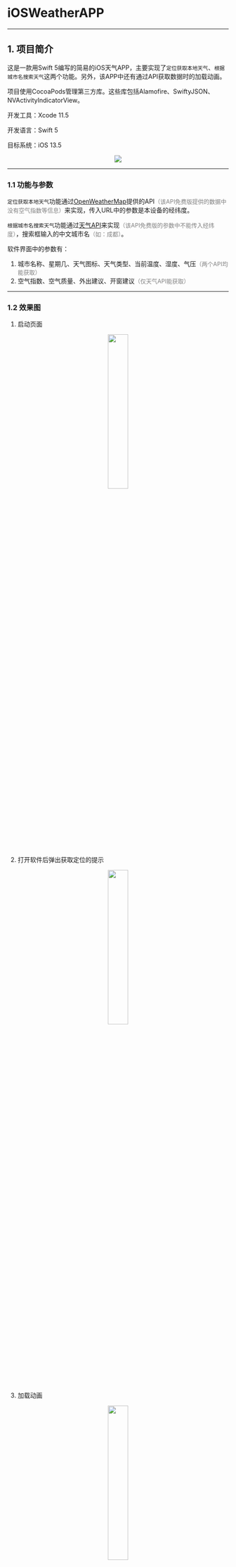 # iOSWeatherAPP



---




## 1. 项目简介

这是一款用Swift 5编写的简易的iOS天气APP，主要实现了`定位获取本地天气`、`根据城市名搜索天气`这两个功能。另外，该APP中还有通过API获取数据时的加载动画。

项目使用CocoaPods管理第三方库。这些库包括Alamofire、SwiftyJSON、NVActivityIndicatorView。

开发工具：Xcode 11.5

开发语言：Swift 5

目标系统：iOS 13.5



<div align=center>
<img src="https://img-blog.csdnimg.cn/20200721144642892.png?x-oss-process=image/watermark,type_ZmFuZ3poZW5naGVpdGk,shadow_10,text_aHR0cHM6Ly9ibG9nLmNzZG4ubmV0L1NoZXJsb29vY2s=,size_16,color_FFFFFF,t_70#pic_center">
</div>

---


### 1.1 功能与参数

`定位获取本地天气`功能通过[OpenWeatherMap](https://openweathermap.org/)提供的API<font color=gray size=2>（该API免费版提供的数据中没有空气指数等信息）</font>来实现，传入URL中的参数是本设备的经纬度。

`根据城市名搜索天气`功能通过[天气API](https://www.tianqiapi.com/)来实现<font color=gray size=2>（该API免费版的参数中不能传入经纬度）</font>，搜索框输入的中文城市名<font color=gray size=2>（如：成都）</font>。



软件界面中的参数有：

1. 城市名称、星期几、天气图标、天气类型、当前温度、湿度、气压<font color=gray size=2>（两个API均能获取）</font>
2. 空气指数、空气质量、外出建议、开窗建议<font color=gray size=2>（仅天气API能获取）</font>



---

### 1.2 效果图

1. 启动页面

<div align=center>
<img width="30%" src="https://img-blog.csdnimg.cn/20200721144630826.png?x-oss-process=image/watermark,type_ZmFuZ3poZW5naGVpdGk,shadow_10,text_aHR0cHM6Ly9ibG9nLmNzZG4ubmV0L1NoZXJsb29vY2s=,size_16,color_FFFFFF,t_70#pic_center">
</div>


2. 打开软件后弹出获取定位的提示

<div align=center>
<img width="30%" src="https://img-blog.csdnimg.cn/20200721144641406.png?x-oss-process=image/watermark,type_ZmFuZ3poZW5naGVpdGk,shadow_10,text_aHR0cHM6Ly9ibG9nLmNzZG4ubmV0L1NoZXJsb29vY2s=,size_16,color_FFFFFF,t_70#pic_center">
</div>


3. 加载动画

<div align=center>
<img width="30%" src="https://img-blog.csdnimg.cn/20200721145353281.png?x-oss-process=image/watermark,type_ZmFuZ3poZW5naGVpdGk,shadow_10,text_aHR0cHM6Ly9ibG9nLmNzZG4ubmV0L1NoZXJsb29vY2s=,size_16,color_FFFFFF,t_70#pic_center">
</div>


4. 定位<font color=gray size=2>（国外 / 白天）</font>

<div align=center>
<img width="30%" src="https://img-blog.csdnimg.cn/20200721144642946.png?x-oss-process=image/watermark,type_ZmFuZ3poZW5naGVpdGk,shadow_10,text_aHR0cHM6Ly9ibG9nLmNzZG4ubmV0L1NoZXJsb29vY2s=,size_16,color_FFFFFF,t_70#pic_center">
</div>


5. 定位<font color=gray size=2>（国外 / 夜晚）</font>

<div align=center>
<img width="30%" src="https://img-blog.csdnimg.cn/2020072114464135.png?x-oss-process=image/watermark,type_ZmFuZ3poZW5naGVpdGk,shadow_10,text_aHR0cHM6Ly9ibG9nLmNzZG4ubmV0L1NoZXJsb29vY2s=,size_16,color_FFFFFF,t_70#pic_center">
</div>


6. 搜索<font color=gray size=2>（国内 / 空气质量好）</font>

<div align=center>
<img width="30%" src="https://img-blog.csdnimg.cn/20200721144640570.png?x-oss-process=image/watermark,type_ZmFuZ3poZW5naGVpdGk,shadow_10,text_aHR0cHM6Ly9ibG9nLmNzZG4ubmV0L1NoZXJsb29vY2s=,size_16,color_FFFFFF,t_70#pic_center">
</div>


7. 搜索城市<font color=gray size=2>（国内 / 空气质量差）</font>

<div align=center>
<img width="30%" src="https://img-blog.csdnimg.cn/202007211446411.png?x-oss-process=image/watermark,type_ZmFuZ3poZW5naGVpdGk,shadow_10,text_aHR0cHM6Ly9ibG9nLmNzZG4ubmV0L1NoZXJsb29vY2s=,size_16,color_FFFFFF,t_70#pic_center">
</div>





---



## 2. 运行方法

 

1. 将[OpenWeatherMap](https://home.openweathermap.org/users/sign_in)账户中的`API_KEY`，[天气API](http://www.tianqiapi.com/user)账户中的`APPID`、`APPSecret`粘贴到代码的相应位置上

<div align=center>
<img width="85%" src="https://img-blog.csdnimg.cn/20200721144635316.png?x-oss-process=image/watermark,type_ZmFuZ3poZW5naGVpdGk,shadow_10,text_aHR0cHM6Ly9ibG9nLmNzZG4ubmV0L1NoZXJsb29vY2s=,size_16,color_FFFFFF,t_70#pic_center">
</div>


<div align=center>
<img width="85%" src="https://img-blog.csdnimg.cn/20200721144635305.png?x-oss-process=image/watermark,type_ZmFuZ3poZW5naGVpdGk,shadow_10,text_aHR0cHM6Ly9ibG9nLmNzZG4ubmV0L1NoZXJsb29vY2s=,size_16,color_FFFFFF,t_70#pic_center">
</div>



2. 模拟器选择`iPhone 11`以获得最好的显示效果，之后点击`运行`即可

<div align=center>
<img width="55%" src="https://img-blog.csdnimg.cn/20200721144637644.png?x-oss-process=image/watermark,type_ZmFuZ3poZW5naGVpdGk,shadow_10,text_aHR0cHM6Ly9ibG9nLmNzZG4ubmV0L1NoZXJsb29vY2s=,size_16,color_FFFFFF,t_70#pic_center">
</div>



<font color = salmon>**附：**</font>

1. 修改模拟器的经纬度

<div align=center>
<img width="70%" src="https://img-blog.csdnimg.cn/20200721144641830.png?x-oss-process=image/watermark,type_ZmFuZ3poZW5naGVpdGk,shadow_10,text_aHR0cHM6Ly9ibG9nLmNzZG4ubmV0L1NoZXJsb29vY2s=,size_16,color_FFFFFF,t_70#pic_center">
</div>


2. 经纬度参考

<div align=center>


| 地点   | 经度Longitude | 纬度Latitude |
| ------ | ------------- | ------------ |
| 伦敦   | 2.2           | 48.52        |
| 纽约   | -74.0         | 40.43        |
| 莫斯科 | 37.35         | 55.45        |
| 北京   | 39.92         | 116.42       |
| 成都   | 104.07        | 30.67        |

</div>


3. 测试API的URL获取数据时，可以使用`Rested`，它会将JSON数据以清晰的结构呈现出来。该软件可以在`App Store`获取。

<div align=center>
<img width="80%" src="https://img-blog.csdnimg.cn/20200721144639878.png?x-oss-process=image/watermark,type_ZmFuZ3poZW5naGVpdGk,shadow_10,text_aHR0cHM6Ly9ibG9nLmNzZG4ubmV0L1NoZXJsb29vY2s=,size_16,color_FFFFFF,t_70#pic_center">
</div>





---




## 3. 相关资源

### 3.1 API参考文档

* [天气API](http://www.tianqiapi.com/index/doc?version=v6)
* [OpenWeatherMap](https://openweathermap.org/current)



### 3.2 天气图标

* [图标库：天气  |  作者：欣雨](https://www.iconfont.cn/collections/detail?cid=6802)

* [图标库：ios12  |  图标名：天气  |  作者：奔跑的宇航员](https://www.iconfont.cn/collections/detail?spm=a313x.7781069.0.da5a778a4&cid=9958)

  

### 3.3 CocoaPods

 * [使用CocoaPods管理第三方库](https://blog.csdn.net/Sherlooock/article/details/107063947) 



---


如若项目运行报错`Command PhaseScriptExecution failed with a nonzero exit code`，可尝试从CSDN下载[项目压缩包](https://download.csdn.net/download/Sherlooock/12647041)


